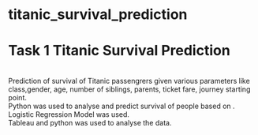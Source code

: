 # titanic_survival_prediction
<h1>Task 1 Titanic Survival Prediction</h1><br>
Prediction of survival of Titanic passengrers given various parameters like class,gender, age, number of siblings, parents, ticket fare, journey starting point.<br>
Python was used to analyse and predict survival of people based on .<br>
Logistic Regression Model was used.<br>
Tableau and python was used to analyse the data.<br>
